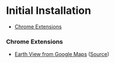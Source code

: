 # Initial Installation

- [Chrome Extensions](#chrome-extensions)

### Chrome Extensions

- [Earth View from Google Maps](https://chrome.google.com/webstore/detail/earth-view-from-google-ma/bhloflhklmhfpedakmangadcdofhnnoh/related) ([Source](https://chrome.google.com/webstore/detail/earth-view-from-google-ma/bhloflhklmhfpedakmangadcdofhnnoh/related))
